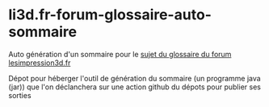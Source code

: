 # li3d.fr-forum-glossaire-auto-sommaire

Auto génération d'un sommaire pour le [sujet du glossaire du forum lesimpression3d.fr](https://www.lesimprimantes3d.fr/forum/topic/45754-glossaire-de-limpression-3d/#comment-478055)

Dépot pour héberger l'outil de génération du sommaire (un programme java (jar)) que l'on déclanchera sur une action github du dépots pour publier ses sorties
